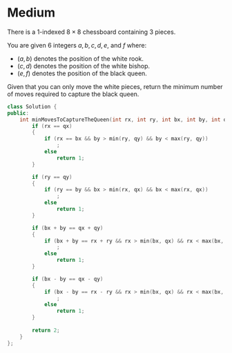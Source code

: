 # Medium

There is a 1-indexed $8 \times 8$ chessboard containing $3$ pieces.

You are given $6$ integers $a, b, c, d, e,$ and $f$ where:

- $(a, b)$ denotes the position of the white rook.
- $(c, d)$ denotes the position of the white bishop.
- $(e, f)$ denotes the position of the black queen.

Given that you can only move the white pieces, return the minimum number of moves required to capture the black queen.

```cpp
class Solution {
public:
    int minMovesToCaptureTheQueen(int rx, int ry, int bx, int by, int qx, int qy) {
        if (rx == qx)
        {
            if (rx == bx && by > min(ry, qy) && by < max(ry, qy))
                ;
            else
                return 1;
        }

        if (ry == qy)
        {
            if (ry == by && bx > min(rx, qx) && bx < max(rx, qx))
                ;
            else
                return 1;
        }

        if (bx + by == qx + qy)
        {
            if (bx + by == rx + ry && rx > min(bx, qx) && rx < max(bx, qx))
                ;
            else
                return 1;
        }

        if (bx - by == qx - qy)
        {
            if (bx - by == rx - ry && rx > min(bx, qx) && rx < max(bx, qx))
                ;
            else
                return 1;
        }
        
        return 2;
    }
};
```
